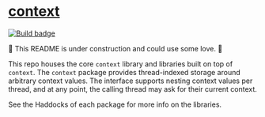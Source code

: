 # [context][]

[![Build badge][]][build]

🚧 This README is under construction and could use some love. 🚧

This repo houses the core `context` library and libraries built on top
of `context`. The `context` package provides thread-indexed storage
around arbitrary context values. The interface supports nesting context
values per thread, and at any point, the calling thread may ask for
their current context.

See the Haddocks of each package for more info on the libraries.

[context]: https://github.com/jship/context
[Build badge]: https://img.shields.io/travis/com/jship/context?logo=travis
[build]: https://travis-ci.com/jship/context

